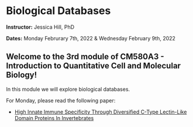 # Biological Databases

**Instructor:** Jessica Hill, PhD

**Dates:** Monday Februrary 7th, 2022 & Wednesday February 9th, 2022

## Welcome to the 3rd module of CM580A3 - Introduction to Quantitative Cell and Molecular Biology! 

In this module we will explore biological databases. 

For Monday, please read the following paper:
- [High Innate Immune Specificity Through Diversified C-Type Lectin-Like Domain Proteins In Invertebrates](https://pubmed.ncbi.nlm.nih.gov/26580547/)
